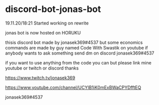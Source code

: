 # discord-bot-jonas-bot

19.11.20/18:21 Started working on rewrite


jonas bot is now hosted on HORUKU



thisis discord bot made by jonasek369#4537 but some economics commands are made by guy named Code With Swastik on youtube
if anybody wants to ask something send dm on discord jonasek369#4537

if you want to use anything from the code you can but please link mine youtube or twitch or discord thanks

https://www.twitch.tv/jonasek369

https://www.youtube.com/channel/UCYIB1iK0mExBWaCPYDfftEQ

jonasek369#4537
